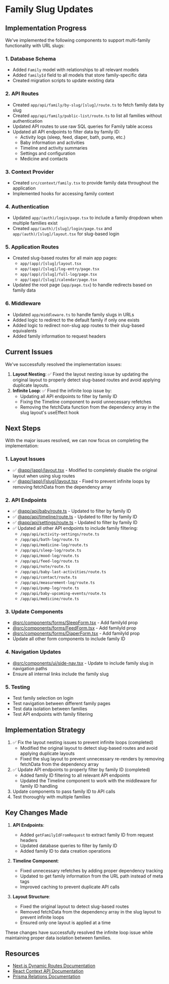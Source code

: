# Family Slug Updates

## Implementation Progress

We've implemented the following components to support multi-family functionality with URL slugs:

### 1. Database Schema
- Added `Family` model with relationships to all relevant models
- Added `familyId` field to all models that store family-specific data
- Created migration scripts to update existing data

### 2. API Routes
- Created `app/api/family/by-slug/[slug]/route.ts` to fetch family data by slug
- Created `app/api/family/public-list/route.ts` to list all families without authentication
- Updated API routes to use raw SQL queries for Family table access
- Updated all API endpoints to filter data by family ID:
  - Activity logs (sleep, feed, diaper, bath, pump, etc.)
  - Baby information and activities
  - Timeline and activity summaries
  - Settings and configuration
  - Medicine and contacts

### 3. Context Provider
- Created `src/context/family.tsx` to provide family data throughout the application
- Implemented hooks for accessing family context

### 4. Authentication
- Updated `app/(auth)/login/page.tsx` to include a family dropdown when multiple families exist
- Created `app/(auth)/[slug]/login/page.tsx` and `app/(auth)/[slug]/layout.tsx` for slug-based login

### 5. Application Routes
- Created slug-based routes for all main app pages:
  - `app/(app)/[slug]/layout.tsx`
  - `app/(app)/[slug]/log-entry/page.tsx`
  - `app/(app)/[slug]/full-log/page.tsx`
  - `app/(app)/[slug]/calendar/page.tsx`
- Updated the root page (`app/page.tsx`) to handle redirects based on family data

### 6. Middleware
- Updated `app/middleware.ts` to handle family slugs in URLs
- Added logic to redirect to the default family if only one exists
- Added logic to redirect non-slug app routes to their slug-based equivalents
- Added family information to request headers

## Current Issues

We've successfully resolved the implementation issues:

1. **Layout Nesting**: ✅ Fixed the layout nesting issue by updating the original layout to properly detect slug-based routes and avoid applying duplicate layouts.
2. **Infinite Loop**: ✅ Fixed the infinite loop issue by:
   - Updating all API endpoints to filter by family ID
   - Fixing the Timeline component to avoid unnecessary refetches
   - Removing the fetchData function from the dependency array in the slug layout's useEffect hook

## Next Steps

With the major issues resolved, we can now focus on completing the implementation:

### 1. Layout Issues
- ✅ [@app/(app)/layout.tsx](app/(app)/layout.tsx) - Modified to completely disable the original layout when using slug routes
- ✅ [@app/(app)/[slug]/layout.tsx](app/(app)/[slug]/layout.tsx) - Fixed to prevent infinite loops by removing fetchData from the dependency array

### 2. API Endpoints
- ✅ [@app/api/baby/route.ts](app/api/baby/route.ts) - Updated to filter by family ID
- ✅ [@app/api/timeline/route.ts](app/api/timeline/route.ts) - Updated to filter by family ID
- ✅ [@app/api/settings/route.ts](app/api/settings/route.ts) - Updated to filter by family ID
- ✅ Updated all other API endpoints to include family filtering:
  - `/app/api/activity-settings/route.ts`
  - `/app/api/bath-log/route.ts`
  - `/app/api/medicine-log/route.ts`
  - `/app/api/sleep-log/route.ts`
  - `/app/api/mood-log/route.ts`
  - `/app/api/feed-log/route.ts`
  - `/app/api/note/route.ts`
  - `/app/api/baby-last-activities/route.ts`
  - `/app/api/contact/route.ts`
  - `/app/api/measurement-log/route.ts`
  - `/app/api/pump-log/route.ts`
  - `/app/api/baby-upcoming-events/route.ts`
  - `/app/api/medicine/route.ts`

### 3. Update Components
- [@src/components/forms/SleepForm.tsx](src/components/forms/SleepForm.tsx) - Add familyId prop
- [@src/components/forms/FeedForm.tsx](src/components/forms/FeedForm.tsx) - Add familyId prop
- [@src/components/forms/DiaperForm.tsx](src/components/forms/DiaperForm.tsx) - Add familyId prop
- Update all other form components to include family ID

### 4. Navigation Updates
- [@src/components/ui/side-nav.tsx](src/components/ui/side-nav.tsx) - Update to include family slug in navigation paths
- Ensure all internal links include the family slug

### 5. Testing
- Test family selection on login
- Test navigation between different family pages
- Test data isolation between families
- Test API endpoints with family filtering

## Implementation Strategy

1. ✅ Fix the layout nesting issues to prevent infinite loops (completed)
   - Modified the original layout to detect slug-based routes and avoid applying duplicate layouts
   - Fixed the slug layout to prevent unnecessary re-renders by removing fetchData from the dependency array
2. ✅ Update API endpoints to properly filter by family ID (completed)
   - Added family ID filtering to all relevant API endpoints
   - Updated the Timeline component to work with the middleware for family ID handling
3. Update components to pass family ID to API calls
4. Test thoroughly with multiple families

## Key Changes Made

1. **API Endpoints**:
   - Added `getFamilyIdFromRequest` to extract family ID from request headers
   - Updated database queries to filter by family ID
   - Added family ID to data creation operations

2. **Timeline Component**:
   - Fixed unnecessary refetches by adding proper dependency tracking
   - Updated to get family information from the URL path instead of meta tags
   - Improved caching to prevent duplicate API calls

3. **Layout Structure**:
   - Fixed the original layout to detect slug-based routes
   - Removed fetchData from the dependency array in the slug layout to prevent infinite loops
   - Ensured only one layout is applied at a time

These changes have successfully resolved the infinite loop issue while maintaining proper data isolation between families.

## Resources

- [Next.js Dynamic Routes Documentation](https://nextjs.org/docs/routing/dynamic-routes)
- [React Context API Documentation](https://reactjs.org/docs/context.html)
- [Prisma Relations Documentation](https://www.prisma.io/docs/concepts/components/prisma-schema/relations)
